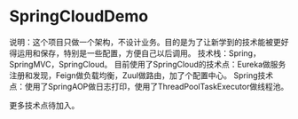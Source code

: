 # SpringCloudDemo
说明：这个项目只做一个架构，不设计业务。目的是为了让新学到的技术能被更好得运用和保存，特别是一些配置，方便自己以后调用。
技术栈：Spring，SpringMVC，SpringCloud。
目前使用了SpringCloud的技术点：Eureka做服务注册和发现，Feign做负载均衡，Zuul做路由，加了个配置中心。
Spring技术点：使用了SpringAOP做日志打印，使用了ThreadPoolTaskExecutor做线程池。

更多技术点待加入。

